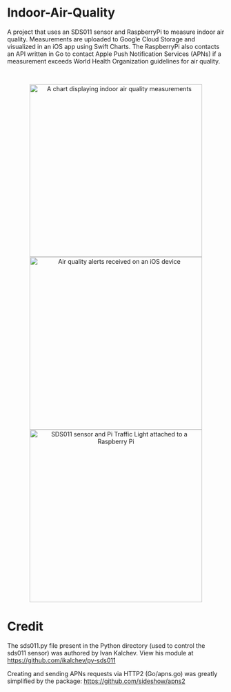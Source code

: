 # Indoor-Air-Quality
A project that uses an SDS011 sensor and RaspberryPi to measure indoor air quality.  Measurements are uploaded to Google Cloud Storage and visualized in an iOS app using Swift Charts. The RaspberryPi also contacts an API written in Go to contact Apple Push Notification Services (APNs) if a measurement exceeds World Health Organization guidelines for air quality.

<br>

<p align="center">
      <img width="400" src="https://github.com/harr1424/Indoor-Air-Quality/blob/main/images/chart.png" alt="A chart displaying indoor air quality measurements">
       <spacer type="horizontal" width="100"></spacer>
    <img width="400" src="https://github.com/harr1424/Indoor-Air-Quality/blob/main/images/alerts.png" alt="Air quality alerts received on an iOS device">
    <img width="400" src="https://github.com/harr1424/Indoor-Air-Quality/blob/main/images/pi.png" alt="SDS011 sensor and Pi Traffic Light attached to a Raspberry Pi">

</p>



# Credit 
The sds011.py file present in the Python directory (used to control the sds011 sensor) was authored by Ivan Kalchev. View his module at https://github.com/ikalchev/py-sds011

Creating and sending APNs requests via HTTP2 (Go/apns.go) was greatly simplified by the package: https://github.com/sideshow/apns2
